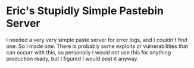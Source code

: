 # Eric's Stupidly Simple Pastebin Server
I needed a very very simple paste server for error logs, and I couldn't find one. So I made one. There is probably some exploits or vulnerabilities that can occurr with this, so personally I would not use this for anything production ready, but I figured I would post it anyway.
